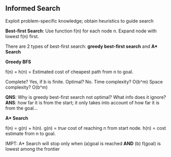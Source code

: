 <h2>Informed Search</h2>

Exploit problem-specific knowledge; obtain heuristics to guide search

<b>Best-first Search</b>: Use function f(n) for each node n. Expand node with lowest f(n) first.

There are 2 types of best-first search: <b>greedy best-first search</b> and <b>A* Search</b>

<b>Greedy BFS</b>

f(n) = h(n) = Estimated cost of cheapest path from n to goal.

Complete? Yes, if b is finite. Optimal? No. Time complexity? O(b^m) Space complexity? O(b^m)

<b>QNS</b>: Why is greedy best-first search not optimal? What info does it ignore?<br>
<b>ANS</b>: how far it is from the start; it only takes into account of how far it is from the goal...

<b>A* Search</b>

f(n) = g(n) + h(n). g(n) = <i>true</i> cost of reaching n from start node. h(n) = cost estimate from n to goal.

IMPT: A* Search will stop only when (a)goal is reached <b>AND</b> (b) f(goal) is lowest among the frontier
